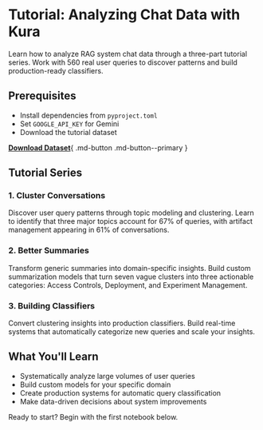 # Tutorial: Analyzing Chat Data with Kura

Learn how to analyze RAG system chat data through a three-part tutorial series. Work with 560 real user queries to discover patterns and build production-ready classifiers.

## Prerequisites

- Install dependencies from `pyproject.toml`
- Set `GOOGLE_API_KEY` for Gemini
- Download the tutorial dataset

[**Download Dataset**](https://example.com/dataset.csv){ .md-button .md-button--primary }

## Tutorial Series

### 1. Cluster Conversations
Discover user query patterns through topic modeling and clustering. Learn to identify that three major topics account for 67% of queries, with artifact management appearing in 61% of conversations.

### 2. Better Summaries  
Transform generic summaries into domain-specific insights. Build custom summarization models that turn seven vague clusters into three actionable categories: Access Controls, Deployment, and Experiment Management.

### 3. Building Classifiers
Convert clustering insights into production classifiers. Build real-time systems that automatically categorize new queries and scale your insights.

## What You'll Learn

- Systematically analyze large volumes of user queries
- Build custom models for your specific domain
- Create production systems for automatic query classification
- Make data-driven decisions about system improvements

Ready to start? Begin with the first notebook below.
